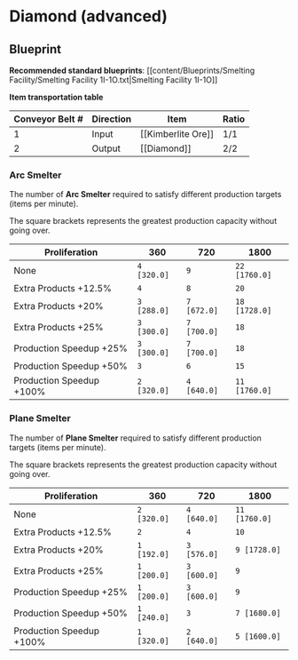 # Diamond (advanced)

## Blueprint

**Recommended standard blueprints**: [[content/Blueprints/Smelting Facility/Smelting Facility 1I-1O.txt|Smelting Facility 1I-1O]]

**Item transportation table**

| Conveyor Belt # | Direction | Item               | Ratio |
| --------------- | --------- | ------------------ | ----- |
| 1               | Input     | [[Kimberlite Ore]] | 1/1   |
| 2               | Output    | [[Diamond]]        | 2/2   |

### Arc Smelter

The number of **Arc Smelter** required to satisfy different production targets (items per minute).

The square brackets represents the greatest production capacity without going over.

| Proliferation            | 360         | 720         | 1800          |
| ------------------------ | ----------- | ----------- | ------------- |
| None                     | `4 [320.0]` | `9`         | `22 [1760.0]` |
| Extra Products +12.5%    | `4`         | `8`         | `20`          |
| Extra Products +20%      | `3 [288.0]` | `7 [672.0]` | `18 [1728.0]` |
| Extra Products +25%      | `3 [300.0]` | `7 [700.0]` | `18`          |
| Production Speedup +25%  | `3 [300.0]` | `7 [700.0]` | `18`          |
| Production Speedup +50%  | `3`         | `6`         | `15`          |
| Production Speedup +100% | `2 [320.0]` | `4 [640.0]` | `11 [1760.0]` |

### Plane Smelter

The number of **Plane Smelter** required to satisfy different production targets (items per minute).

The square brackets represents the greatest production capacity without going over.

| Proliferation            | 360         | 720         | 1800          |
| ------------------------ | ----------- | ----------- | ------------- |
| None                     | `2 [320.0]` | `4 [640.0]` | `11 [1760.0]` |
| Extra Products +12.5%    | `2`         | `4`         | `10`          |
| Extra Products +20%      | `1 [192.0]` | `3 [576.0]` | `9 [1728.0]`  |
| Extra Products +25%      | `1 [200.0]` | `3 [600.0]` | `9`           |
| Production Speedup +25%  | `1 [200.0]` | `3 [600.0]` | `9`           |
| Production Speedup +50%  | `1 [240.0]` | `3`         | `7 [1680.0]`  |
| Production Speedup +100% | `1 [320.0]` | `2 [640.0]` | `5 [1600.0]`  |
